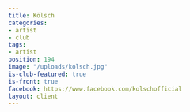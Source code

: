 ```yaml
---
title: Kölsch
categories:
- artist
- club
tags:
- artist
position: 194
image: "/uploads/kolsch.jpg"
is-club-featured: true
is-front: true
facebook: https://www.facebook.com/kolschofficial
layout: client
---
```


